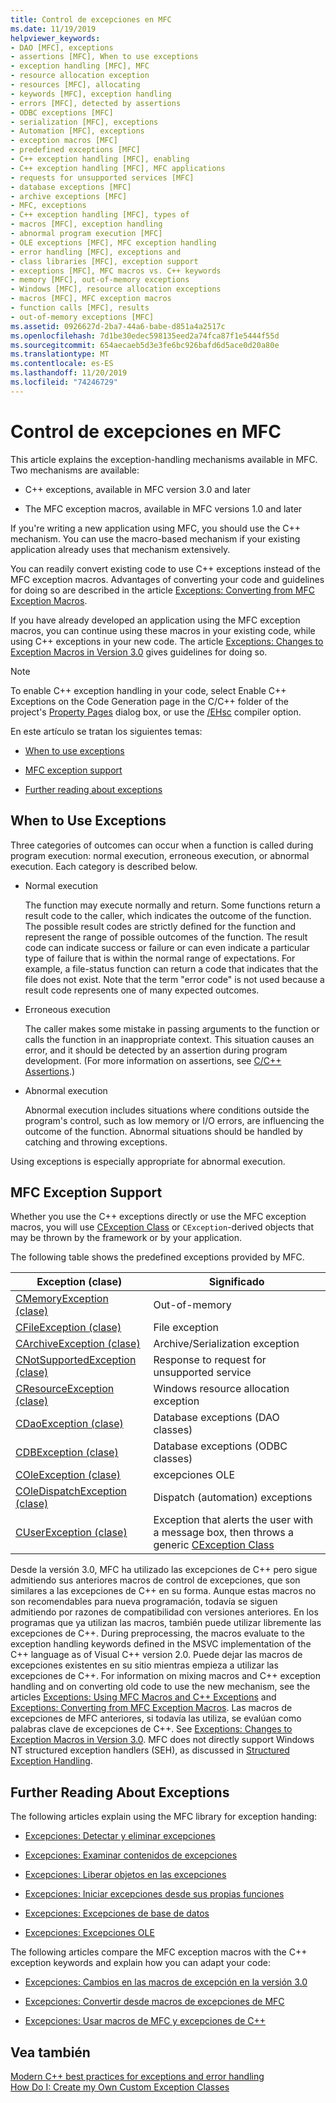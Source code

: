 ```yaml
---
title: Control de excepciones en MFC
ms.date: 11/19/2019
helpviewer_keywords:
- DAO [MFC], exceptions
- assertions [MFC], When to use exceptions
- exception handling [MFC], MFC
- resource allocation exception
- resources [MFC], allocating
- keywords [MFC], exception handling
- errors [MFC], detected by assertions
- ODBC exceptions [MFC]
- serialization [MFC], exceptions
- Automation [MFC], exceptions
- exception macros [MFC]
- predefined exceptions [MFC]
- C++ exception handling [MFC], enabling
- C++ exception handling [MFC], MFC applications
- requests for unsupported services [MFC]
- database exceptions [MFC]
- archive exceptions [MFC]
- MFC, exceptions
- C++ exception handling [MFC], types of
- macros [MFC], exception handling
- abnormal program execution [MFC]
- OLE exceptions [MFC], MFC exception handling
- error handling [MFC], exceptions and
- class libraries [MFC], exception support
- exceptions [MFC], MFC macros vs. C++ keywords
- memory [MFC], out-of-memory exceptions
- Windows [MFC], resource allocation exceptions
- macros [MFC], MFC exception macros
- function calls [MFC], results
- out-of-memory exceptions [MFC]
ms.assetid: 0926627d-2ba7-44a6-babe-d851a4a2517c
ms.openlocfilehash: 7d1be30edec598135eed2a74fca87f1e5444f55d
ms.sourcegitcommit: 654aecaeb5d3e3fe6bc926bafd6d5ace0d20a80e
ms.translationtype: MT
ms.contentlocale: es-ES
ms.lasthandoff: 11/20/2019
ms.locfileid: "74246729"
---
```

# <a name="exception-handling-in-mfc"></a>Control de excepciones en MFC

This article explains the exception-handling mechanisms available in MFC. Two mechanisms are available:

- C++ exceptions, available in MFC version 3.0 and later

- The MFC exception macros, available in MFC versions 1.0 and later

If you're writing a new application using MFC, you should use the C++ mechanism. You can use the macro-based mechanism if your existing application already uses that mechanism extensively.

You can readily convert existing code to use C++ exceptions instead of the MFC exception macros. Advantages of converting your code and guidelines for doing so are described in the article [Exceptions: Converting from MFC Exception Macros](../mfc/exceptions-converting-from-mfc-exception-macros.md).

If you have already developed an application using the MFC exception macros, you can continue using these macros in your existing code, while using C++ exceptions in your new code. The article [Exceptions: Changes to Exception Macros in Version 3.0](../mfc/exceptions-changes-to-exception-macros-in-version-3-0.md) gives guidelines for doing so.

> [!NOTE]
>  To enable C++ exception handling in your code, select Enable C++ Exceptions on the Code Generation page in the C/C++ folder of the project's [Property Pages](../build/reference/property-pages-visual-cpp.md) dialog box, or use the [/EHsc](../build/reference/eh-exception-handling-model.md) compiler option.

En este artículo se tratan los siguientes temas:

- [When to use exceptions](#_core_when_to_use_exceptions)

- [MFC exception support](#_core_mfc_exception_support)

- [Further reading about exceptions](#_core_further_reading_about_exceptions)

##  <a name="_core_when_to_use_exceptions"></a> When to Use Exceptions

Three categories of outcomes can occur when a function is called during program execution: normal execution, erroneous execution, or abnormal execution. Each category is described below.

- Normal execution

   The function may execute normally and return. Some functions return a result code to the caller, which indicates the outcome of the function. The possible result codes are strictly defined for the function and represent the range of possible outcomes of the function. The result code can indicate success or failure or can even indicate a particular type of failure that is within the normal range of expectations. For example, a file-status function can return a code that indicates that the file does not exist. Note that the term "error code" is not used because a result code represents one of many expected outcomes.

- Erroneous execution

   The caller makes some mistake in passing arguments to the function or calls the function in an inappropriate context. This situation causes an error, and it should be detected by an assertion during program development. (For more information on assertions, see [C/C++ Assertions](/visualstudio/debugger/c-cpp-assertions).)

- Abnormal execution

   Abnormal execution includes situations where conditions outside the program's control, such as low memory or I/O errors, are influencing the outcome of the function. Abnormal situations should be handled by catching and throwing exceptions.

Using exceptions is especially appropriate for abnormal execution.

##  <a name="_core_mfc_exception_support"></a> MFC Exception Support

Whether you use the C++ exceptions directly or use the MFC exception macros, you will use [CException Class](../mfc/reference/cexception-class.md) or `CException`-derived objects that may be thrown by the framework or by your application.

The following table shows the predefined exceptions provided by MFC.

|Exception (clase)|Significado|
|---------------------|-------------|
|[CMemoryException (clase)](../mfc/reference/cmemoryexception-class.md)|Out-of-memory|
|[CFileException (clase)](../mfc/reference/cfileexception-class.md)|File exception|
|[CArchiveException (clase)](../mfc/reference/carchiveexception-class.md)|Archive/Serialization exception|
|[CNotSupportedException (clase)](../mfc/reference/cnotsupportedexception-class.md)|Response to request for unsupported service|
|[CResourceException (clase)](../mfc/reference/cresourceexception-class.md)|Windows resource allocation exception|
|[CDaoException (clase)](../mfc/reference/cdaoexception-class.md)|Database exceptions (DAO classes)|
|[CDBException (clase)](../mfc/reference/cdbexception-class.md)|Database exceptions (ODBC classes)|
|[COleException (clase)](../mfc/reference/coleexception-class.md)|excepciones OLE|
|[COleDispatchException (clase)](../mfc/reference/coledispatchexception-class.md)|Dispatch (automation) exceptions|
|[CUserException (clase)](../mfc/reference/cuserexception-class.md)|Exception that alerts the user with a message box, then throws a generic [CException Class](../mfc/reference/cexception-class.md)|

Desde la versión 3.0, MFC ha utilizado las excepciones de C++ pero sigue admitiendo sus anteriores macros de control de excepciones, que son similares a las excepciones de C++ en su forma. Aunque estas macros no son recomendables para nueva programación, todavía se siguen admitiendo por razones de compatibilidad con versiones anteriores. En los programas que ya utilizan las macros, también puede utilizar libremente las excepciones de C++. During preprocessing, the macros evaluate to the exception handling keywords defined in the MSVC implementation of the C++ language as of Visual C++ version 2.0. Puede dejar las macros de excepciones existentes en su sitio mientras empieza a utilizar las excepciones de C++. For information on mixing macros and C++ exception handling and on converting old code to use the new mechanism, see the articles [Exceptions: Using MFC Macros and C++ Exceptions](../mfc/exceptions-using-mfc-macros-and-cpp-exceptions.md) and [Exceptions: Converting from MFC Exception Macros](../mfc/exceptions-converting-from-mfc-exception-macros.md). Las macros de excepciones de MFC anteriores, si todavía las utiliza, se evalúan como palabras clave de excepciones de C++. See [Exceptions: Changes to Exception Macros in Version 3.0](../mfc/exceptions-changes-to-exception-macros-in-version-3-0.md). MFC does not directly support Windows NT structured exception handlers (SEH), as discussed in [Structured Exception Handling](/windows/win32/debug/structured-exception-handling).

##  <a name="_core_further_reading_about_exceptions"></a> Further Reading About Exceptions

The following articles explain using the MFC library for exception handing:

- [Excepciones: Detectar y eliminar excepciones](../mfc/exceptions-catching-and-deleting-exceptions.md)

- [Excepciones: Examinar contenidos de excepciones](../mfc/exceptions-examining-exception-contents.md)

- [Excepciones: Liberar objetos en las excepciones](../mfc/exceptions-freeing-objects-in-exceptions.md)

- [Excepciones: Iniciar excepciones desde sus propias funciones](../mfc/exceptions-throwing-exceptions-from-your-own-functions.md)

- [Excepciones: Excepciones de base de datos](../mfc/exceptions-database-exceptions.md)

- [Excepciones: Excepciones OLE](../mfc/exceptions-ole-exceptions.md)

The following articles compare the MFC exception macros with the C++ exception keywords and explain how you can adapt your code:

- [Excepciones: Cambios en las macros de excepción en la versión 3.0](../mfc/exceptions-changes-to-exception-macros-in-version-3-0.md)

- [Excepciones: Convertir desde macros de excepciones de MFC](../mfc/exceptions-converting-from-mfc-exception-macros.md)

- [Excepciones: Usar macros de MFC y excepciones de C++](../mfc/exceptions-using-mfc-macros-and-cpp-exceptions.md)

## <a name="see-also"></a>Vea también

[Modern C++ best practices for exceptions and error handling](../cpp/errors-and-exception-handling-modern-cpp.md)<br/>
[How Do I: Create my Own Custom Exception Classes](https://go.microsoft.com/fwlink/p/?linkid=128045)
